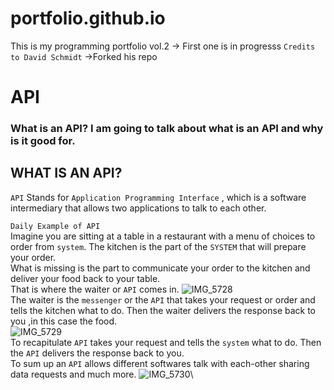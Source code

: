 # portfolio.github.io
This is my programming portfolio vol.2 -> First one is in progresss
`Credits to David Schmidt` ->Forked his repo

# API
### What is an API? I am going to talk about what is an API and why is it good for.
## WHAT IS AN API?
`API` Stands for `Application Programming Interface` , which is a software intermediary that allows two applications to talk to each other. 

`Daily Example of API` \
Imagine you are sitting at a table in a restaurant with a menu of choices to order from `system`. 
The kitchen is the part of the `SYSTEM` that will prepare your order.\
What is missing is the part to communicate your order to the kitchen and deliver your food back to your table.\
That is where the waiter or `API` comes in.
![IMG_5728](https://user-images.githubusercontent.com/80548418/202853579-8ee2887c-60a8-4ef4-b3fe-6cefc1eee598.jpg)\
The waiter is the `messenger` or the `API` that takes your request or order and tells the kitchen what to do. Then the waiter delivers the response back to you ,in this case the food.\
![IMG_5729](https://user-images.githubusercontent.com/80548418/202853608-7356f883-4e4c-4c31-9108-b8aeb0c1ba69.jpg)\
To recapitulate `API` takes your request and tells the `system` what to do. Then the `API` delivers the response back to you.\
To sum up an `API` allows different softwares talk with each-other sharing data requests and much more.
![IMG_5730](https://user-images.githubusercontent.com/80548418/202853610-1e52abe9-b596-4b39-9324-649b6c133baa.jpg)\


